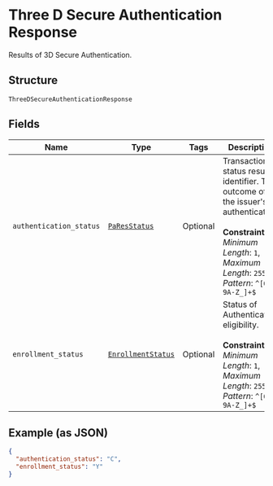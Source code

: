 
# Three D Secure Authentication Response

Results of 3D Secure Authentication.

## Structure

`ThreeDSecureAuthenticationResponse`

## Fields

| Name | Type | Tags | Description |
|  --- | --- | --- | --- |
| `authentication_status` | [`PaResStatus`](../../doc/models/pa-res-status.md) | Optional | Transactions status result identifier. The outcome of the issuer's authentication.<br><br>**Constraints**: *Minimum Length*: `1`, *Maximum Length*: `255`, *Pattern*: `^[0-9A-Z_]+$` |
| `enrollment_status` | [`EnrollmentStatus`](../../doc/models/enrollment-status.md) | Optional | Status of Authentication eligibility.<br><br>**Constraints**: *Minimum Length*: `1`, *Maximum Length*: `255`, *Pattern*: `^[0-9A-Z_]+$` |

## Example (as JSON)

```json
{
  "authentication_status": "C",
  "enrollment_status": "Y"
}
```

